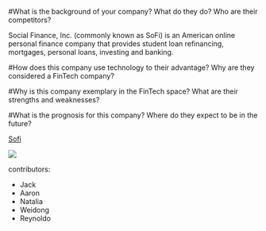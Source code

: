 #What is the background of your company? What do they do? Who are their competitors?

Social Finance, Inc. (commonly known as SoFi) is an American online personal finance company that provides student loan refinancing, mortgages, personal loans, investing and banking.


#How does this company use technology to their advantage? Why are they considered a FinTech company?


#Why is this company exemplary in the FinTech space? What are their strengths and weaknesses?


#What is the prognosis for this company? Where do they expect to be in the future?


[Sofi](https://www.sofi.com)

![](https://external-content.duckduckgo.com/iu/?u=https%3A%2F%2Fassets.nerdwallet.com%2Fblog%2Fwp-content%2Fuploads%2F2015%2F08%2Fsofi-logo.png&f=1&nofb=1)


contributors:
* Jack
* Aaron
* Natalia
* Weidong
* Reynoldo